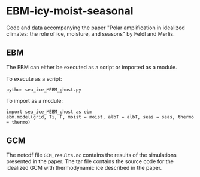 # EBM-icy-moist-seasonal
Code and data accompanying the paper "Polar amplification in idealized climates: the role of ice, moisture, and seasons" by Feldl and Merlis.

## EBM

The EBM can either be executed as a script or imported as a module.

To execute as a script:
```
python sea_ice_MEBM_ghost.py
```

To import as a module:
```
import sea_ice_MEBM_ghost as ebm
ebm.model(grid, Ti, F, moist = moist, albT = albT, seas = seas, thermo = thermo)
```

## GCM

The netcdf file `GCM_results.nc` contains the results of the simulations presented in the paper. The tar file contains the source code for the idealized GCM with thermodynamic ice described in the paper.
